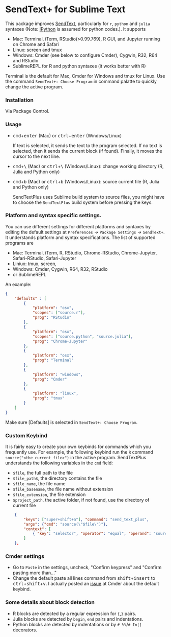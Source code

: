 # SendText+ for Sublime Text

This package improves [SendText](https://github.com/wch/SendText), particularly for `r`, `python` and `julia` syntaxes (Note: [IPython](https://ipython.org) is assumed for python codes.). It supports

- Mac: Terminal, iTerm, RStudio(>0.99.769), R GUI, and Jupyter running on Chrome and Safari
- Linux: screen and tmux
- Windows: Cmder (see below to configure Cmder), Cygwin, R32, R64 and RStudio
- SublimeREPL for R and python syntaxes (it works better with R)

Terminal is the default for Mac, Cmder for Windows and tmux for Linux. Use the command `SendText+: Choose Program` in command palatte to quickly change the active program.



### Installation

Via Package Control.

### Usage

- <kbd>cmd</kbd>+<kbd>enter</kbd> (Mac) or <kbd>ctrl</kbd>+<kbd>enter</kbd> (Windows/Linux)

    If text is selected, it sends the text to the program selected. If no text is selected, then it sends the current block (if found). Finally, it moves the cursor to the next line.


- <kbd>cmd</kbd>+<kbd>\\</kbd> (Mac) or <kbd>ctrl</kbd>+<kbd>\\</kbd> (Windows/Linux): change working directory (R, Julia and Python only)


- <kbd>cmd</kbd>+<kbd>b</kbd> (Mac) or <kbd>ctrl</kbd>+<kbd>b</kbd> (Windows/Linux): source current file (R, Julia and Python only)

    SendTextPlus uses Sublime build system to source files, you might have to choose the `SendTextPlus` build system before pressing the keys.


### Platform and syntax specific settings.

You can use different settings for different platforms and syntaxes by editing the default settings at `Preferences` -> `Package Settings` -> `SendText+`. It understands platform and syntax specifications. The list of supported programs are

- Mac: Terminal, iTerm, R, RStudio, Chrome-RStudio, Chrome-Jupyter, Safari-RStudio, Safari-Jupyter
- Liniux: tmux, screen,
- Windows: Cmder, Cygwin, R64, R32, RStudio
- or SublimeREPL

An example:

```json
{
    "defaults" : [
        {
            "platform": "osx",
            "scopes": ["source.r"],
            "prog": "RStudio"
        },
        {
            "platform": "osx",
            "scopes": ["source.python", "source.julia"],
            "prog": "Chrome-Jupyter"
        },
        {
            "platform": "osx",
            "prog": "Terminal"
        },
        {
            "platform": "windows",
            "prog": "Cmder"
        },
        {
            "platform": "linux",
            "prog": "tmux"
        }
    ]
}
```
Make sure [Defaults] is selected in `SendText+: Choose Program`.

### Custom Keybind

It is fairly easy to create your own keybinds for commands which you frequently use. For example, the following keybind run the `R` command `source("<the current file>")` in the active program.
SendTextPlus understands the following variables in the `cmd` field: 

- `$file`, the full path to the file
- `$file_path$`, the directory contains the file
- `$file_name`, the file name
- `$file_basename`, the file name without extension
- `$file_extension`, the file extension
- `$project_path`, the active folder, if not found, use the directory of current file

```json
    {
        "keys": ["super+shift+a"], "command": "send_text_plus",
        "args": {"cmd": "source(\"$file\")"},
        "context": [
            { "key": "selector", "operator": "equal", "operand": "source.r" }
        ]
    },
```

### Cmder settings

- Go to `Paste` in the settings, uncheck, "Confirm <enter> keypress" and "Confirm pasting more than..."
- Change the default paste all lines command from <kbd>shift</kbd>+<kbd>insert</kbd> to <kbd>ctrl</kbd>+<kbd>shift</kbd>+<kbd>v</kbd>.  I actually posted an [issue](https://github.com/cmderdev/cmder/issues/710) at Cmder about the default keybind.


### Some details about block detection

- R blocks are detected by a regular expression for  `{`,`}` pairs. 
- Julia blocks are detected by `begin`, `end` pairs and indentations. 
- Python blocks are detected by indentations or by `# %%`/`# In[]` decorators.
